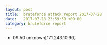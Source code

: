 ```yaml
---
layout: post
title:  bruteforce attack report 2017-07-28
date:   2017-07-28 23:59:59 +09:00
category: bruteforce report
---
```


* 09:50 unknown[171.243.10.90]
